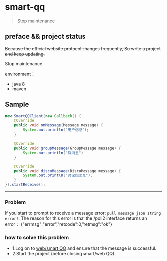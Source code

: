 # smart-qq

> Stop maintenance

## preface && project status

~~Because the official website protocol changes frequently, So write a project and keep updating.~~ 
<br>

Stop maintenance

environment：
* java 8
* maven

## Sample

``` java
new SmartQQClient(new Callback() {
    @Override
    public void onMessage(Message message) {
        System.out.println("用户信息");
    }

    @Override
    public void groupMessage(GroupMessage message) {
        System.out.println("群消息");
    }

    @Override
    public void discuMessage(DiscuMessage message) {
        System.out.println("讨论组消息");
    }
}).startReceive();

```
-------

### Problem
If you start to prompt to receive a message error: `pull message json string error!`.
The reason for this error is that the /poll2 interface returns an error：
{"errmsg":"error","retcode":0,"retmsg":"ok"}

### how to solve this problem
* 1.Log on to [web/smart QQ](https://web2.qq.com) and ensure that the message is successful.
* 2.Start the project (before closing smart/web QQ).





